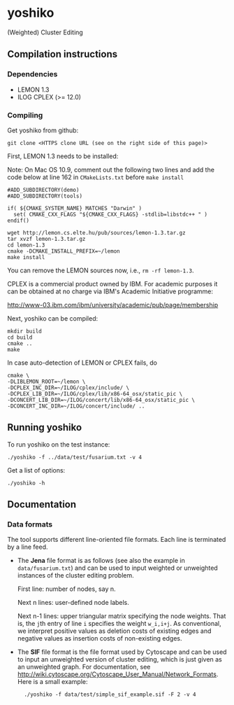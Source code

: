 # yoshiko

(Weighted) Cluster Editing


## Compilation instructions

### Dependencies

* LEMON 1.3
* ILOG CPLEX (>= 12.0)

### Compiling

Get yoshiko from github:

    git clone <HTTPS clone URL (see on the right side of this page)>


First, LEMON 1.3 needs to be installed:

Note: On Mac OS 10.9, comment out the following two lines and add the code below at line 162 in `CMakeLists.txt` before `make install`

    #ADD_SUBDIRECTORY(demo)
    #ADD_SUBDIRECTORY(tools)

    if( ${CMAKE_SYSTEM_NAME} MATCHES "Darwin" )
      set( CMAKE_CXX_FLAGS "${CMAKE_CXX_FLAGS} -stdlib=libstdc++ " )
    endif()

    wget http://lemon.cs.elte.hu/pub/sources/lemon-1.3.tar.gz
    tar xvzf lemon-1.3.tar.gz
    cd lemon-1.3
    cmake -DCMAKE_INSTALL_PREFIX=~/lemon
    make install

You can remove the LEMON sources now, i.e., `rm -rf lemon-1.3`.

CPLEX is a commercial product owned by IBM. For academic purposes it can be obtained at no charge via IBM's Academic Initiative programme:

  http://www-03.ibm.com/ibm/university/academic/pub/page/membership

Next, yoshiko can be compiled:

    mkdir build
    cd build
    cmake ..
    make

In case auto-detection of LEMON or CPLEX fails, do

    cmake \
    -DLIBLEMON_ROOT=~/lemon \
    -DCPLEX_INC_DIR=~/ILOG/cplex/include/ \
    -DCPLEX_LIB_DIR=~/ILOG/cplex/lib/x86-64_osx/static_pic \
    -DCONCERT_LIB_DIR=~/ILOG/concert/lib/x86-64_osx/static_pic \
    -DCONCERT_INC_DIR=~/ILOG/concert/include/ ..

## Running yoshiko

To run yoshiko on the test instance:

    ./yoshiko -f ../data/test/fusarium.txt -v 4

Get a list of options:

    ./yoshiko -h


## Documentation

### Data formats

The tool supports different line-oriented file formats. Each line is terminated by a line feed.

* The **Jena** file format is as follows (see also the example in `data/fusarium.txt`) and can be used to input weighted or unweighted instances of the cluster editing problem.

  First line: number of nodes, say n.

  Next n lines: user-defined node labels.

  Next n-1 lines: upper triangular matrix specifying the node weights. That is, the `j`th entry of line `i` specifies the weight `w_i,i+j`. As conventional, we interpret positive values as deletion costs of existing edges and negative values as insertion costs of non-existing edges.

* The **SIF** file format is the file format used by Cytoscape and can be used to input an unweighted version of cluster editing, which is just given as an unweighted graph. For documentation, see http://wiki.cytoscape.org/Cytoscape_User_Manual/Network_Formats. Here is a small example:

        ./yoshiko -f data/test/simple_sif_example.sif -F 2 -v 4

